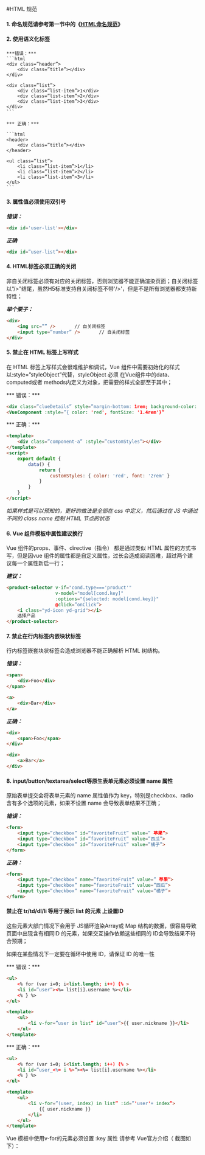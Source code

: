 #HTML 规范

#### 1. 命名规范请参考第一节中的《[HTML命名规范](/chapter1/htmlming-ming-gui-fan.md)》

#### 2. 使用语义化标签

	***错误：***
	```html
	<div class=”header”>
		<div class=”title”></div>
	</div>
	
	<div class=”list”> 
		<div class=”list-item”>1</div>
		<div class=”list-item”>2</div>
		<div class=”list-item”>3</div>
	</div>
	```
	
	*** 正确：***
	
	```html
	<header>
		<div class=”title”></div>
	</header>
	
	<ul class=”list”> 
		<li class=”list-item”>1</li>
		<li class=”list-item”>2</li>
		<li class=”list-item”>3</li>
	</ul>
	```
	
#### 3. 属性值必须使用双引号

***错误：***
```html
<div id='user-list'></div>
```

***正确***
```html
<div id=”user-list”></div>
```

#### 4. HTML标签必须正确的关闭

非自关闭标签必须有对应的关闭标签，否则浏览器不能正确渲染页面；自关闭标签以“/>”结尾，虽然H5标准支持自关闭标签不带'/>'，但是不是所有浏览器都支持新特性；

***举个栗子：***

```html
<div>
	<img src=”” />       // 自关闭标签
	<input type=”number” />       // 自关闭标签
</div>
```

#### 5. 禁止在 HTML 标签上写样式

在 HTML 标签上写样式会很难维护和调试，Vue 组件中需要初始化的样式以:style=”styleObject”代替，styleObject 必须 在Vue组件中的data、computed或者 methods内定义为对象，把需要的样式全部至于其中；

*** 错误：***

```html
<div class=”clueDetails” style=”margin-bottom: 1rem; background-color: red;”></div>
<VueComponent :style=”{ color: 'red', fontSize: '1.4rem'}”
```

*** 正确：***

```html
<template>
	<div class=”component-a” :style=”customStyles”></div>
</template>
<script>
	export default { 
		data() {
			return {
				customStyles: { color: 'red', font: '2rem' }
			}
		}
 	}
</script>
```

_如果样式是可以预知的，更好的做法是全部在 css 中定义，然后通过在 JS 中通过不同的 class name 控制 HTML 节点的状态_

#### 6. Vue 组件模板中属性建议换行

Vue 组件的props、事件、directive（指令） 都是通过类似 HTML 属性的方式书写，但是因vue 组件的属性都是自定义属性，过长会造成阅读困难，超过两个建议每一个属性新启一行；

***建议：***

```html
<product-selector v-if="cond.type==='product'"
                  v-model="model[cond.key]"
                  :options="{selected: model[cond.key]}"
                  @click=”onClick”>
    <i class="yd-icon yd-grid"></i> 
    选择产品
</product-selector>
```

#### 7. 禁止在行内标签内嵌块状标签

行内标签嵌套块状标签会造成浏览器不能正确解析 HTML 树结构。

***错误：***

```html
<span>
    <div>Foo</div>
</span>

<a>
    <div>Bar</div>
</a>
```

***正确：***

```html
<div>
    <span>Foo</span>
</div>

<div>
    <a>Bar</a>
</div>
```

#### 8. input/button/textarea/select等原生表单元素必须设置 name 属性

原始表单提交会将表单元素的 name 属性值作为 key，特别是checkbox、radio含有多个选项的元素，如果不设置 name 会导致表单结果不正确；

***错误：***

```html
<form>
	<input type=”checkbox” id=”favoriteFruit” value=” 苹果”>
	<input type=”checkbox” id=”favoriteFruit” value=”西瓜”>
	<input type=”checkbox” id=”favoriteFruit” value=”橘子”>
</form>
```

***正确：***

```html
<form>
	<input type=”checkbox” name=”favoriteFruit” value=” 苹果”>
	<input type=”checkbox” name=”favoriteFruit” value=”西瓜”>
	<input type=”checkbox” name=”favoriteFruit” value=”橘子”>
</form>
```

#### 禁止在 tr/td/dl/li 等用于展示 list 的元素 上设置ID

这些元素大部门情况下会用于 JS循环渲染Array或 Map 结构的数据，很容易导致页面中出现含有相同ID 的元素，如果交互操作依赖这些相同的 ID会导致结果不符合预期；

如果在某些情况下一定要在循环中使用 ID，请保证 ID 的唯一性

*** 错误：***
```html
<ul>
	<% for (var i=0; i<list.length; i++) {% >
	<li id=”user”><%= list[i].username %></li>
	<% } %>
</ul> 

<template>
	<ul>
		<li v-for=”user in list” id=”user”>{{ user.nickname }}</li>
	</ul>
</template>
```

*** 正确：***

```html
<ul>
	<% for (var i=0; i<list.length; i++) {% >
	<li id=”user_<%= i %>”><%= list[i].username %></li>
	<% } %>
</ul>

<template>
	<ul>
		<li v-for=”(user, index) in list” :id=”'user'+ index”>
			{{ user.nickname }}
		</li>
	</ul>
</template>
```

Vue 模板中使用v-for的元素必须设置 :key 属性
请参考 Vue官方介绍（ 截图如下）：
 